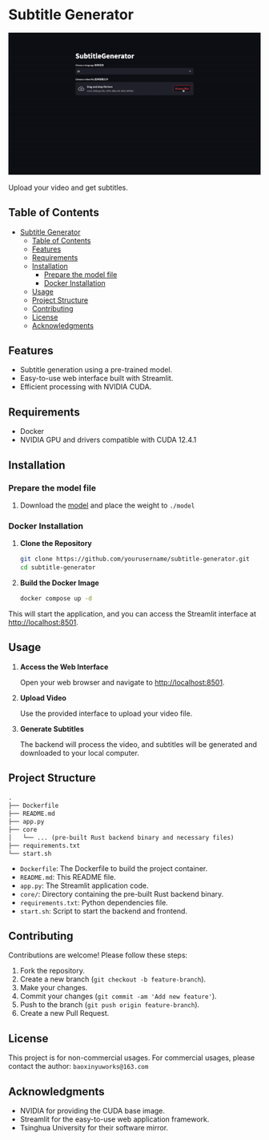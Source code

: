 
# Subtitle Generator

<p align="center">
  <img src="https://github.com/AspadaX/SubtitleGenerator/blob/main/assets/7271-ezgif.com-video-to-gif-converter.gif" alt="SubtitleGenerator GIF">
</p>

Upload your video and get subtitles. 

## Table of Contents

- [Subtitle Generator](#subtitle-generator)
  - [Table of Contents](#table-of-contents)
  - [Features](#features)
  - [Requirements](#requirements)
  - [Installation](#installation)
    - [Prepare the model file](#prepare-the-model-file)
    - [Docker Installation](#docker-installation)
  - [Usage](#usage)
  - [Project Structure](#project-structure)
  - [Contributing](#contributing)
  - [License](#license)
  - [Acknowledgments](#acknowledgments)

## Features

- Subtitle generation using a pre-trained model.
- Easy-to-use web interface built with Streamlit.
- Efficient processing with NVIDIA CUDA.

## Requirements

- Docker
- NVIDIA GPU and drivers compatible with CUDA 12.4.1

## Installation

### Prepare the model file

1. Download the [model](https://hf-mirror.com/ChrisZais/whisperapp/resolve/main/x-ggml-model.zh.bin?download=true) and place the weight to `./model`

### Docker Installation

1. **Clone the Repository**

   ```sh
   git clone https://github.com/yourusername/subtitle-generator.git
   cd subtitle-generator
   ```

2. **Build the Docker Image**

   ```sh
   docker compose up -d
   ```

This will start the application, and you can access the Streamlit interface at [http://localhost:8501](http://localhost:8501).

## Usage

1. **Access the Web Interface**

   Open your web browser and navigate to [http://localhost:8501](http://localhost:8501).

2. **Upload Video**

   Use the provided interface to upload your video file.

3. **Generate Subtitles**

   The backend will process the video, and subtitles will be generated and downloaded to your local computer.

## Project Structure

```plaintext
.
├── Dockerfile
├── README.md
├── app.py
├── core
│   └── ... (pre-built Rust backend binary and necessary files)
├── requirements.txt
└── start.sh
```

- `Dockerfile`: The Dockerfile to build the project container.
- `README.md`: This README file.
- `app.py`: The Streamlit application code.
- `core/`: Directory containing the pre-built Rust backend binary.
- `requirements.txt`: Python dependencies file.
- `start.sh`: Script to start the backend and frontend.

## Contributing

Contributions are welcome! Please follow these steps:

1. Fork the repository.
2. Create a new branch (`git checkout -b feature-branch`).
3. Make your changes.
4. Commit your changes (`git commit -am 'Add new feature'`).
5. Push to the branch (`git push origin feature-branch`).
6. Create a new Pull Request.

## License

This project is for non-commercial usages. For commercial usages, please contact the author: `baoxinyuworks@163.com`

## Acknowledgments

- NVIDIA for providing the CUDA base image.
- Streamlit for the easy-to-use web application framework.
- Tsinghua University for their software mirror.

